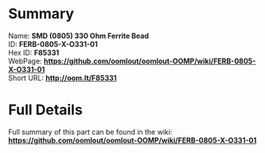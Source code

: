
Summary
=================
  
Name: __SMD (0805) 330 Ohm Ferrite Bead__    
ID: __FERB-0805-X-O331-01__   
Hex ID: __F85331__   
WebPage: __https://github.com/oomlout/oomlout-OOMP/wiki/FERB-0805-X-O331-01__   
Short URL: __http://oom.lt/F85331__   

Full Details
==========================
Full summary of this part can be found in the wiki:   
__https://github.com/oomlout/oomlout-OOMP/wiki/FERB-0805-X-O331-01__    

